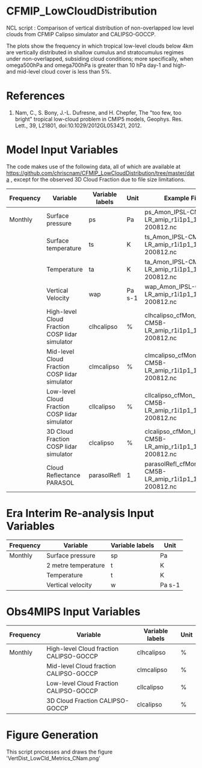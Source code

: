 # CFMIP_LowCloudDistribution
NCL script : Comparison of vertical distribution of non-overlapped low level clouds from CFMIP Calipso simulator and CALIPSO-GOCCP.

The plots show the frequency in which tropical low-level clouds below 4km are vertically distributed in
shallow cumulus and stratocumulus regimes under non-overlapped, subsiding cloud conditions; more
specifically, when omega500hPa and omega700hPa is greater than 10 hPa day-1 and high- and mid-level cloud
cover is less than 5%.


# References
1) Nam, C., S. Bony, J.-L. Dufresne, and H. Chepfer, The "too few, too bright" tropical low-cloud problem in CMIP5 models, Geophys. Res. Lett., 39, L21801, doi:10.1029/2012GL053421, 2012.


# Model Input Variables
The code makes use of the following data, all of which are available at https://github.com/chriscnam/CFMIP_LowCloudDistribution/tree/master/data , except for the observed 3D Cloud Fraction due to file size limitations.


| Frequency |	Variable |	Variable labels |	Unit |	Example File |
| ------------- | ------------- | ------------- | ------------- | ------------- |
| Monthly | Surface pressure | ps | Pa | ps_Amon_IPSL-CM5B-LR_amip_r1i1p1_197901-200812.nc
| | Surface temperature | ts | K | ts_Amon_IPSL-CM5B-LR_amip_r1i1p1_197901-200812.nc
| | Temperature | ta | K | ta_Amon_IPSL-CM5B-LR_amip_r1i1p1_197901-200812.nc
| | Vertical Velocity | wap | Pa s-1 | wap_Amon_IPSL-CM5B-LR_amip_r1i1p1_197901-200812.nc
| | High-level Cloud Fraction COSP lidar simulator | clhcalipso | % | clhcalipso_cfMon_IPSL-CM5B-LR_amip_r1i1p1_197901-200812.nc
| | Mid-level Cloud Fraction COSP lidar simulator | clmcalipso | % | clmcalipso_cfMon_IPSL-CM5B-LR_amip_r1i1p1_197901-200812.nc
| | Low-level Cloud Fraction COSP lidar simulator | cllcalipso | % | cllcalipso_cfMon_IPSL-CM5B-LR_amip_r1i1p1_197901-200812.nc
| | 3D Cloud Fraction COSP lidar simulator | clcalipso | % | clcalipso_cfMon_IPSL-CM5B-LR_amip_r1i1p1_197901-200812.nc
| | Cloud Reflectance PARASOL | parasolRefl | 1 | parasolRefl_cfMon_IPSL-CM5B-LR_amip_r1i1p1_197901-200812.nc

# Era Interim Re-analysis Input Variables
| Frequency |	Variable |	Variable labels |	Unit |	
| ------------- | ------------- | ------------- | ------------- | 
| Monthly | Surface pressure | sp | Pa |
| | 2 metre temperature | t | K |
| | Temperature | t | K |
| | Vertical velocity | w | Pa s-1 |

# Obs4MIPS Input Variables
| Frequency |	Variable |	Variable labels |	Unit |	
| ------------- | ------------- | ------------- | ------------- | 
| Monthly | High-level Cloud fraction CALIPSO-GOCCP |	clhcalipso |	% 	|
| | Mid-level Cloud fraction CALIPSO-GOCCP | clmcalipso |	% 	|
| |	Low-level Cloud Fraction CALIPSO-GOCCP |	cllcalipso |	% |
| | 3D Cloud Fraction CALIPSO-GOCCP |	clcalipso |	% | 
 
# Figure Generation
This script processes and draws the figure 'VertDist_LowCld_Metrics_CNam.png'
